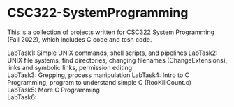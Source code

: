 # CSC322-SystemProgramming

This is a collection of projects written for CSC322 System Programming (Fall 2022), which includes C code and tcsh code.  
  
LabTask1: Simple UNIX commands, shell scripts, and pipelines
LabTask2: UNIX file systems, find directories, changing filenames (ChangeExtensions), links and symbolic links, permission editing   
LabTask3: Grepping, process manipulation
LabTask4: Intro to C Programming, program to understand simple C (RooKillCount.c)  
LabTask5: More C Programming  
LabTask6:  
